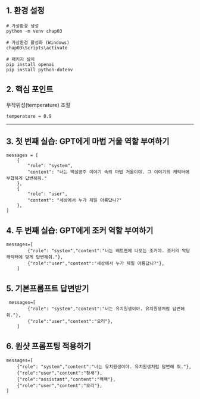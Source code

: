## 1. 환경 설정

```
# 가상환경 생성
python -m venv chap03

# 가상환경 활성화 (Windows)
chap03\Scripts\activate

# 패키지 설치
pip install openai
pip install python-dotenv

```

## 2. 핵심 포인트

무작위성(temperature) 조절

```
temperature = 0.9

```

---

## 3. 첫 번째 실습: GPT에게 마법 거울 역할 부여하기

```
messages = [
    {
        "role": "system",
        "content": "너는 백설공주 이야기 속의 마법 거울이야. 그 이야기의 캐릭터에 부합하게 답변해줘."
    },
    {
        "role": "user",
        "content": "세상에서 누가 제일 아름답니?"
    },
]

```

## 4. 두 번째 실습: GPT에게 조커 역할 부여하기

```
messages=[
        {"role": "system","content":"너는 배트맨에 나오는 조커야. 조커의 악당 캐릭터에 맞게 답변해줘."},
        {"role":"user","content":"세상에서 누가 제일 아름답니?"},
    ]

```

## 5. 기본프롬프트 답변받기

```
 messages=[
        {"role": "system","content":"너는 유치원생이야. 유치원생처럼 답변해 줘."},
        {"role":"user","content":"오리"},
    ]

```

## 6. 원샷 프롬프팅 적용하기

```
messages=[
    {"role": "system","content":"너는 유치원생이야. 유치원생처럼 답변해 줘."},
    {"role":"user","content":"참새"},
    {"role":"assistant","content":"짹짹"},
    {"role":"user","content":"오리"},
]

```
